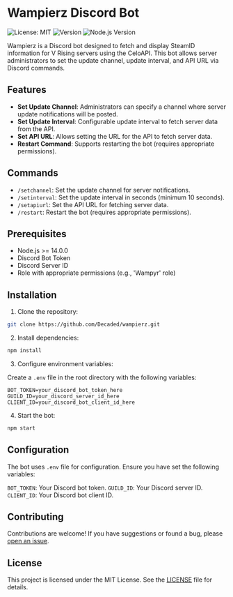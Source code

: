 # Wampierz Discord Bot

![License: MIT](https://img.shields.io/badge/License-MIT-blue.svg)
![Version](https://img.shields.io/badge/Version-1.0.0-blue.svg)
![Node.js Version](https://img.shields.io/badge/Node.js-v14.0-green)

Wampierz is a Discord bot designed to fetch and display SteamID information for V Rising servers using the CeloAPI. This bot allows server administrators to set the update channel,
update interval, and API URL via Discord commands.

## Features

- **Set Update Channel**: Administrators can specify a channel where server update notifications will be posted.
- **Set Update Interval**: Configurable update interval to fetch server data from the API.
- **Set API URL**: Allows setting the URL for the API to fetch server data.
- **Restart Command**: Supports restarting the bot (requires appropriate permissions).

## Commands

- `/setchannel`: Set the update channel for server notifications.
- `/setinterval`: Set the update interval in seconds (minimum 10 seconds).
- `/setapiurl`: Set the API URL for fetching server data.
- `/restart`: Restart the bot (requires appropriate permissions).

## Prerequisites

- Node.js >= 14.0.0
- Discord Bot Token
- Discord Server ID
- Role with appropriate permissions (e.g., 'Wampyr' role)

## Installation

1. Clone the repository:

```bash
git clone https://github.com/Decaded/wampierz.git
```

2. Install dependencies:

```bash
npm install
```

3. Configure environment variables:

Create a `.env` file in the root directory with the following variables:

```dotenv
BOT_TOKEN=your_discord_bot_token_here
GUILD_ID=your_discord_server_id_here
CLIENT_ID=your_discord_bot_client_id_here
```

4. Start the bot:

```bash
npm start
```

## Configuration

The bot uses `.env` file for configuration. Ensure you have set the following variables:

`BOT_TOKEN`: Your Discord bot token. `GUILD_ID`: Your Discord server ID. `CLIENT_ID`: Your Discord bot client ID.

## Contributing

Contributions are welcome! If you have suggestions or found a bug, please [open an issue](https://github.com/Decaded/wampierz/issues).

## License

This project is licensed under the MIT License. See the [LICENSE](LICENSE) file for details.
